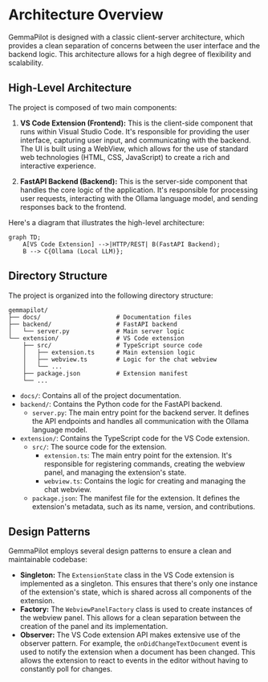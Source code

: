 # Architecture Overview

GemmaPilot is designed with a classic client-server architecture, which provides a clean separation of concerns between the user interface and the backend logic. This architecture allows for a high degree of flexibility and scalability.

## High-Level Architecture

The project is composed of two main components:

1.  **VS Code Extension (Frontend):** This is the client-side component that runs within Visual Studio Code. It's responsible for providing the user interface, capturing user input, and communicating with the backend. The UI is built using a WebView, which allows for the use of standard web technologies (HTML, CSS, JavaScript) to create a rich and interactive experience.

2.  **FastAPI Backend (Backend):** This is the server-side component that handles the core logic of the application. It's responsible for processing user requests, interacting with the Ollama language model, and sending responses back to the frontend.

Here's a diagram that illustrates the high-level architecture:

```mermaid
graph TD;
    A[VS Code Extension] -->|HTTP/REST| B(FastAPI Backend);
    B --> C{Ollama (Local LLM)};
```

## Directory Structure

The project is organized into the following directory structure:

```
gemmapilot/
├── docs/                     # Documentation files
├── backend/                  # FastAPI backend
│   └── server.py             # Main server logic
└── extension/                # VS Code extension
    ├── src/                  # TypeScript source code
    │   ├── extension.ts      # Main extension logic
    │   ├── webview.ts        # Logic for the chat webview
    │   └── ...
    ├── package.json          # Extension manifest
    └── ...
```

*   `docs/`: Contains all of the project documentation.
*   `backend/`: Contains the Python code for the FastAPI backend.
    *   `server.py`: The main entry point for the backend server. It defines the API endpoints and handles all communication with the Ollama language model.
*   `extension/`: Contains the TypeScript code for the VS Code extension.
    *   `src/`: The source code for the extension.
        *   `extension.ts`: The main entry point for the extension. It's responsible for registering commands, creating the webview panel, and managing the extension's state.
        *   `webview.ts`: Contains the logic for creating and managing the chat webview.
    *   `package.json`: The manifest file for the extension. It defines the extension's metadata, such as its name, version, and contributions.

## Design Patterns

GemmaPilot employs several design patterns to ensure a clean and maintainable codebase:

*   **Singleton:** The `ExtensionState` class in the VS Code extension is implemented as a singleton. This ensures that there's only one instance of the extension's state, which is shared across all components of the extension.
*   **Factory:** The `WebviewPanelFactory` class is used to create instances of the webview panel. This allows for a clean separation between the creation of the panel and its implementation.
*   **Observer:** The VS Code extension API makes extensive use of the observer pattern. For example, the `onDidChangeTextDocument` event is used to notify the extension when a document has been changed. This allows the extension to react to events in the editor without having to constantly poll for changes.

